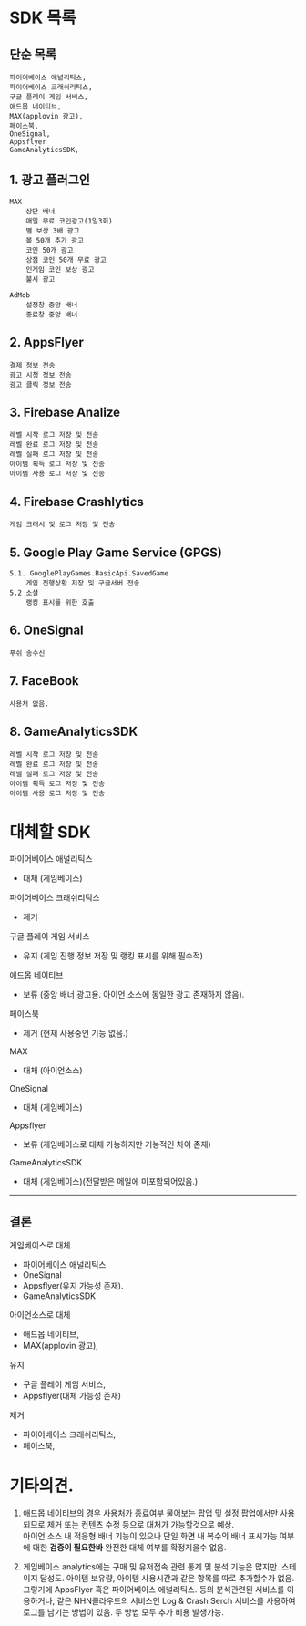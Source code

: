# SDK 목록
## 단순 목록
    파이어베이스 애널리틱스,  
    파이어베이스 크래쉬리틱스,  
    구글 플레이 게임 서비스,  
    애드몹 네이티브,  
    MAX(applovin 광고),  
    페이스북,  
    OneSignal,  
    Appsflyer  
    GameAnalyticsSDK,  

## 1. 광고 플러그인
    MAX
        상단 배너
        매일 무료 코인광고(1일3회)
        별 보상 3배 광고
        볼 50개 추가 광고
        코인 50개 광고
        상점 코인 50개 무료 광고
        인게임 코인 보상 광고
        불시 광고

    AdMob
        설정창 중앙 배너
        종료창 중앙 배너
## 2. AppsFlyer
    결제 정보 전송
    광고 시청 정보 전송
    광고 클릭 정보 전송

## 3. Firebase Analize
    레벨 시작 로그 저장 및 전송
    레벨 완료 로그 저장 및 전송
    레벨 실패 로그 저장 및 전송
    아이템 획득 로그 저장 및 전송
    아이템 사용 로그 저장 및 전송
## 4. Firebase Crashlytics
    게임 크래시 및 로그 저장 및 전송

## 5. Google Play Game Service (GPGS)
    5.1. GooglePlayGames.BasicApi.SavedGame
        게임 진행상황 저장 및 구글서버 전송      
    5.2 소셜
        랭킹 표시를 위한 호출

## 6. OneSignal
    푸쉬 송수신

## 7. FaceBook
    사용처 없음.

## 8. GameAnalyticsSDK
    레벨 시작 로그 저장 및 전송
    레벨 완료 로그 저장 및 전송
    레벨 실패 로그 저장 및 전송
    아이템 획득 로그 저장 및 전송
    아이템 사용 로그 저장 및 전송


# 대체할 SDK  
파이어베이스 애널리틱스   
 - 대체 (게임베이스)  
 
 파이어베이스 크래쉬리틱스  
 - 제거  
 
구글 플레이 게임 서비스  
- 유지 (게임 진행 정보 저장 및 랭킹 표시를 위해 필수적)  

애드몹 네이티브  
- 보류 (중앙 배너 광고용. 아이언 소스에 동일한 광고 존재하지 않음).  

페이스북  
- 제거 (현재 사용중인 기능 없음.)  

MAX  
- 대체 (아이언소스)  

OneSignal  
- 대체 (게임베이스) 

Appsflyer  
- 보류 (게임베이스로 대체 가능하지만 기능적인 차이 존재)  

GameAnalyticsSDK  
- 대체 (게임베이스)(전달받은 메일에 미포함되어있음.)  

*****

## 결론
게임베이스로 대체 
- 파이어베이스 애널리틱스 
- OneSignal  
- Appsflyer(유지 가능성 존재).  
- GameAnalyticsSDK 

아이언소스로 대체
- 애드몹 네이티브,  
- MAX(applovin 광고), 

유지
- 구글 플레이 게임 서비스,  
- Appsflyer(대체 가능성 존재)

제거
- 파이어베이스 크래쉬리틱스, 
- 페이스북,  

# 기타의견.
1. 애드몹 네이티브의 경우 사용처가 종료여부 물어보는 팝업 및 설정 팝업에서만 사용되므로 제거 또는 컨텐츠 수정 등으로 대처가 가능할것으로 예상.  
아이언 소스 내 적응형 배너 기능이 있으나 단일 화면 내 복수의 배너 표시가능 여부에 대한 **검증이 필요한바** 완전한 대체 여부를 확정지을수 없음. 

2. 게임베이스 analytics에는 구매 및 유저접속 관련 통계 및 분석 기능은 많지만. 스테이지 달성도. 아이템 보유량, 아이템 사용시간과 같은 항목를 따로 추가할수가 없음. 그렇기에 AppsFlyer 혹은 파이어베이스 에널리틱스. 등의 분석관련된 서비스를 이용하거나, 같은 NHN클라우드의 서비스인 Log & Crash Serch 서비스를 사용하여 로그를 남기는 방법이 있음. 두 방법 모두 추가 비용 발생가능.
